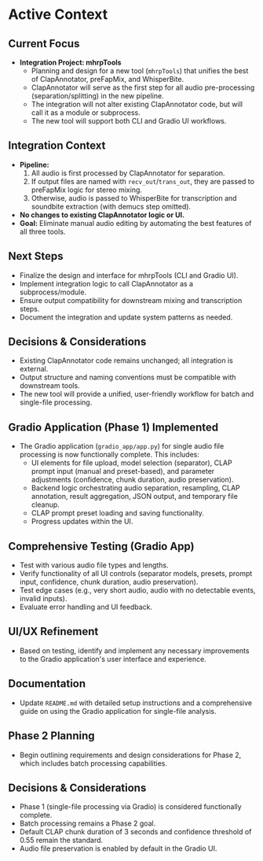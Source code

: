 # Active Context

## Current Focus
- **Integration Project: mhrpTools**
  - Planning and design for a new tool (`mhrpTools`) that unifies the best of ClapAnnotator, preFapMix, and WhisperBite.
  - ClapAnnotator will serve as the first step for all audio pre-processing (separation/splitting) in the new pipeline.
  - The integration will not alter existing ClapAnnotator code, but will call it as a module or subprocess.
  - The new tool will support both CLI and Gradio UI workflows.

## Integration Context
- **Pipeline:**
  1. All audio is first processed by ClapAnnotator for separation.
  2. If output files are named with `recv_out`/`trans_out`, they are passed to preFapMix logic for stereo mixing.
  3. Otherwise, audio is passed to WhisperBite for transcription and soundbite extraction (with demucs step omitted).
- **No changes to existing ClapAnnotator logic or UI.**
- **Goal:** Eliminate manual audio editing by automating the best features of all three tools.

## Next Steps
- Finalize the design and interface for mhrpTools (CLI and Gradio UI).
- Implement integration logic to call ClapAnnotator as a subprocess/module.
- Ensure output compatibility for downstream mixing and transcription steps.
- Document the integration and update system patterns as needed.

## Decisions & Considerations
- Existing ClapAnnotator code remains unchanged; all integration is external.
- Output structure and naming conventions must be compatible with downstream tools.
- The new tool will provide a unified, user-friendly workflow for batch and single-file processing.

## Gradio Application (Phase 1) Implemented
- The Gradio application (`gradio_app/app.py`) for single audio file processing is now functionally complete. This includes:
  - UI elements for file upload, model selection (separator), CLAP prompt input (manual and preset-based), and parameter adjustments (confidence, chunk duration, audio preservation).
  - Backend logic orchestrating audio separation, resampling, CLAP annotation, result aggregation, JSON output, and temporary file cleanup.
  - CLAP prompt preset loading and saving functionality.
  - Progress updates within the UI.

## Comprehensive Testing (Gradio App)
- Test with various audio file types and lengths.
- Verify functionality of all UI controls (separator models, presets, prompt input, confidence, chunk duration, audio preservation).
- Test edge cases (e.g., very short audio, audio with no detectable events, invalid inputs).
- Evaluate error handling and UI feedback.

## UI/UX Refinement
- Based on testing, identify and implement any necessary improvements to the Gradio application's user interface and experience.

## Documentation
- Update `README.md` with detailed setup instructions and a comprehensive guide on using the Gradio application for single-file analysis.

## Phase 2 Planning
- Begin outlining requirements and design considerations for Phase 2, which includes batch processing capabilities.

## Decisions & Considerations
- Phase 1 (single-file processing via Gradio) is considered functionally complete.
- Batch processing remains a Phase 2 goal.
- Default CLAP chunk duration of 3 seconds and confidence threshold of 0.55 remain the standard.
- Audio file preservation is enabled by default in the Gradio UI. 